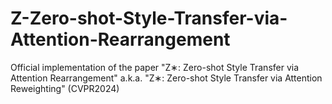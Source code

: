 # Z-Zero-shot-Style-Transfer-via-Attention-Rearrangement
Official implementation of the paper "Z∗: Zero-shot Style Transfer via Attention Rearrangement" a.k.a. "Z∗: Zero-shot Style Transfer via Attention Reweighting" (CVPR2024)
